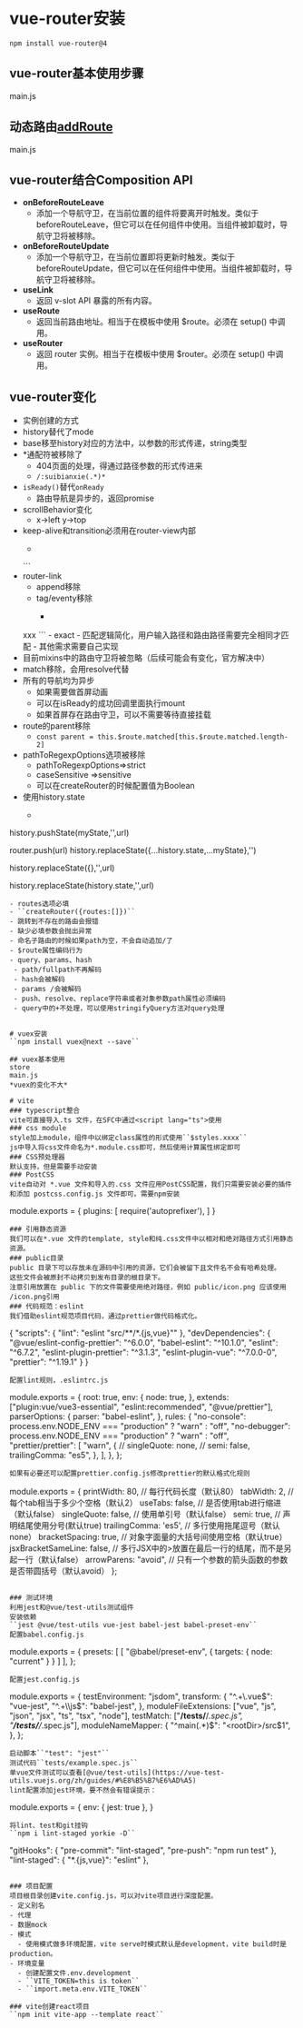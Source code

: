 # vue-router安装
``npm install vue-router@4``

## vue-router基本使用步骤
main.js

## 动态路由[addRoute](https://next.router.vuejs.org/zh/api/#addroute)
main.js

## vue-router结合Composition API
- **onBeforeRouteLeave**
  - 添加一个导航守卫，在当前位置的组件将要离开时触发。类似于 beforeRouteLeave，但它可以在任何组件中使用。当组件被卸载时，导航守卫将被移除。
- **onBeforeRouteUpdate**
  - 添加一个导航守卫，在当前位置即将更新时触发。类似于 beforeRouteUpdate，但它可以在任何组件中使用。当组件被卸载时，导航守卫将被移除。
- **useLink**
  - 返回 v-slot API 暴露的所有内容。
- **useRoute**
  - 返回当前路由地址。相当于在模板中使用 $route。必须在 setup() 中调用。
- **useRouter**
  - 返回 router 实例。相当于在模板中使用 $router。必须在 setup() 中调用。

## vue-router变化
- 实例创建的方式
- history替代了mode
- base移至history对应的方法中，以参数的形式传递，string类型
- *通配符被移除了
  - 404页面的处理，得通过路径参数的形式传进来
  - ``/:suibianxie(.*)*``
- ``isReady()``替代``onReady``
  - 路由导航是异步的，返回promise
- scrollBehavior变化
  - x->left   y->top
- keep-alive和transition必须用在router-view内部  
  - ```
  <!-- 以前 -->
  <keep-alive>
    <router-view></router-view>
  </keep-alive>
  <!-- 现在 -->
  <router-view v-slot='{Component}'>
    <keep-alive>
      <Component :is="Component" />
    </keep-alive>
  </router-view>
  ```
- router-link
  - append移除
  - tag/eventy移除
    - ```
  <!-- 以前 -->
  <router-link to='/xx' tag='span' event='clickToPage'></router-link>
  <!-- 现在 -->
  <router-link to='/xx' custom v-slot='{naviate}'>
    <span event='clickToPage'>
      xxx
    </span>
  </router-link>
  ```
  - exact
    - 匹配逻辑简化，用户输入路径和路由路径需要完全相同才匹配
    - 其他需求需要自己实现
- 目前mixins中的路由守卫将被忽略（后续可能会有变化，官方解决中）
- match移除，会用resolve代替 
- 所有的导航均为异步
  - 如果需要做首屏动画
  - 可以在isReady的成功回调里面执行mount
  - 如果首屏存在路由守卫，可以不需要等待直接挂载
- route的parent移除
  - ``const parent = this.$route.matched[this.$route.matched.length-2]``
- pathToRegexpOptions选项被移除
  - pathToRegexpOptions=>strict
  - caseSensitive =>sensitive
  - 可以在createRouter的时候配置值为Boolean
-  使用history.state
   -  ```
  <!-- 之前 -->
  history.pushState(myState,'',url)
  <!-- 现在 -->
  router.push(url)
  history.replaceState({...history.state,...myState},'')

  <!-- 之前 -->
  history.replaceState({},'',url)
  <!-- 现在 -->
  history.replaceState(history.state,'',url)
   ```
- routes选项必填
  - ``createRouter({routes:[]})``
- 跳转到不存在的路由会报错
- 缺少必填参数会抛出异常
- 命名子路由的时候如果path为空，不会自动追加/了
- $route属性编码行为
  - query、params、hash
    - path/fullpath不再解码
    - hash会被解码
    - params /会被解码
    - push、resolve、replace字符串或者对象参数path属性必须编码
    - query中的+不处理，可以使用stringifyQuery方法对query处理


# vuex安装
``npm install vuex@next --save``

## vuex基本使用
store  
main.js
*vuex的变化不大*

# vite
### typescript整合
vite可直接导入.ts 文件，在SFC中通过<script lang="ts">使用
### css module
style加上module，组件中以绑定class属性的形式使用``$styles.xxxx``  
js中导入将css文件命名为*.module.css即可，然后使用计算属性绑定即可
### CSS预处理器
默认支持，但是需要手动安装 
### PostCSS
vite自动对 *.vue 文件和导入的.css 文件应用PostCSS配置，我们只需要安装必要的插件和添加 postcss.config.js 文件即可。需要npm安装
```
module.exports = {
  plugins: [
    require('autoprefixer'),
  ]
}
```
### 引用静态资源
我们可以在*.vue 文件的template, style和纯.css文件中以相对和绝对路径方式引用静态资源。
### public目录
public 目录下可以存放未在源码中引用的资源，它们会被留下且文件名不会有哈希处理。  
这些文件会被原封不动拷贝到发布目录的根目录下。  
注意引用放置在 public 下的文件需要使用绝对路径，例如 public/icon.png 应该使用 /icon.png引用
### 代码规范：eslint
我们借助eslint规范项目代码，通过prettier做代码格式化。
```
{
  "scripts": {
    "lint": "eslint \"src/**/*.{js,vue}\""
  },
  "devDependencies": {
    "@vue/eslint-config-prettier": "^6.0.0",
    "babel-eslint": "^10.1.0",
    "eslint": "^6.7.2",
    "eslint-plugin-prettier": "^3.1.3",
    "eslint-plugin-vue": "^7.0.0-0",
    "prettier": "^1.19.1"
  }
}
```
配置lint规则，.eslintrc.js
```
module.exports = {
  root: true,
  env: {
    node: true,
  },
  extends: ["plugin:vue/vue3-essential", "eslint:recommended", "@vue/prettier"],
  parserOptions: {
    parser: "babel-eslint",
  },
  rules: {
    "no-console": process.env.NODE_ENV === "production" ? "warn" : "off",
    "no-debugger": process.env.NODE_ENV === "production" ? "warn" : "off",
    "prettier/prettier": [
      "warn",
      {
        // singleQuote: none,
        // semi: false,
        trailingComma: "es5",
      },
    ],
  },
};
```
如果有必要还可以配置prettier.config.js修改prettier的默认格式化规则
```
module.exports = {
  printWidth: 80, // 每行代码长度（默认80）
  tabWidth: 2, // 每个tab相当于多少个空格（默认2）
  useTabs: false, // 是否使用tab进行缩进（默认false）
  singleQuote: false, // 使用单引号（默认false）
  semi: true, // 声明结尾使用分号(默认true)
  trailingComma: 'es5', // 多行使用拖尾逗号（默认none）
  bracketSpacing: true, // 对象字面量的大括号间使用空格（默认true）
  jsxBracketSameLine: false, // 多行JSX中的>放置在最后一行的结尾，而不是另起一行（默认false）
  arrowParens: "avoid", // 只有一个参数的箭头函数的参数是否带圆括号（默认avoid）
};
```

### 测试环境
利用jest和@vue/test-utils测试组件  
安装依赖  
``jest @vue/test-utils vue-jest babel-jest babel-preset-env``
配置babel.config.js  
```
module.exports = {
  presets: [
    [
      "@babel/preset-env", { 
        targets: { 
          node: "current" 
        } 
      }
    ]
  ],
};
```
配置jest.config.js  
```
module.exports = {
  testEnvironment: "jsdom",
  transform: {
    "^.+\\.vue$": "vue-jest",
    "^.+\\js$": "babel-jest",
  },
  moduleFileExtensions: ["vue", "js", "json", "jsx", "ts", "tsx", "node"],
  testMatch: ["**/tests/**/*.spec.js", "**/__tests__/**/*.spec.js"],
  moduleNameMapper: {
    "^main(.*)$": "<rootDir>/src$1",
  },
};
```
启动脚本``"test": "jest"``
测试代码``tests/example.spec.js``
单vue文件测试可以查看[@vue/test-utils](https://vue-test-utils.vuejs.org/zh/guides/#%E8%B5%B7%E6%AD%A5)
lint配置添加jest环境，要不然会有错误提示：
```
module.exports = {
  env: {
    jest: true
  },
}
```
将lint、test和git挂钩  
``npm i lint-staged yorkie -D``
```
"gitHooks": {
  "pre-commit": "lint-staged",
  "pre-push": "npm run test"
},
"lint-staged": {
  "*.{js,vue}": "eslint"
},
```

### 项目配置
项目根目录创建vite.config.js，可以对vite项目进行深度配置。
- 定义别名
- 代理
- 数据mock
- 模式
  - 使用模式做多环境配置，vite serve时模式默认是development，vite build时是production。
- 环境变量
  - 创建配置文件.env.development
  - ``VITE_TOKEN=this is token``
  - ``import.meta.env.VITE_TOKEN``

### vite创建react项目
``npm init vite-app --template react``
